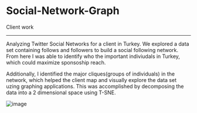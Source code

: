 # Social-Network-Graph
Client work
______________________
Analyzing Twitter Social Networks for a client in Turkey. We explored a data set containing follows and followers to 
build a social following network. From here I was able to identify who the important indiviudals in Turkey, which 
could maximize sponsoship reach. 

Additionally, I identified the major cliques(groups of individuals) in the network, which helped the client map
and visually explore the data set uzing graphing applications. This was accomplished by decomposing the data into a 2 dimensional space using T-SNE.

![image](https://github.com/oscarm417/Social-Network-Graph/assets/65280357/b73c1d4e-d2b0-45d0-ab1c-4fe7a99f02df)

